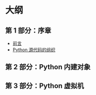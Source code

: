 # 大纲

## 第 1 部分：序章

- [前言](README.md)
- [Python 源代码的组织](preface/codeOrganization.md)

## 第 2 部分：Python 内建对象

## 第 3 部分：Python 虚拟机
